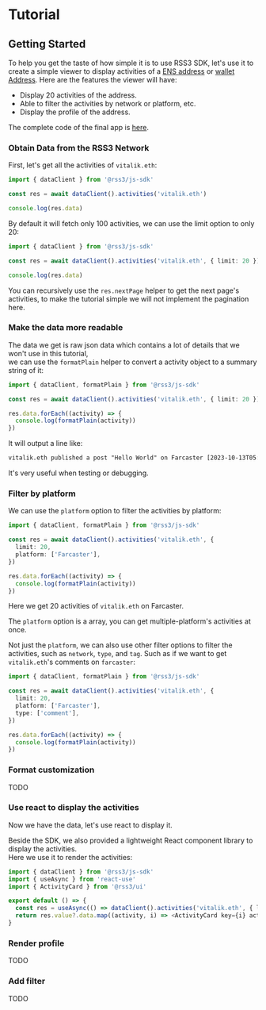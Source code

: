 # Tutorial

## Getting Started

To help you get the taste of how simple it is to use RSS3 SDK, let's use it to create a simple viewer to
display activities of a [ENS address](https://ens.domains/) or [wallet Address](https://en.wikipedia.org/wiki/Cryptocurrency_wallet).
Here are the features the viewer will have:

- Display 20 activities of the address.
- Able to filter the activities by network or platform, etc.
- Display the profile of the address.

The complete code of the final app is [here](https://codesandbox.io/p/sandbox/rss3-js-sdk-3v33nl).

### Obtain Data from the RSS3 Network

First, let's get all the activities of `vitalik.eth`:

```typescript
import { dataClient } from '@rss3/js-sdk'

const res = await dataClient().activities('vitalik.eth')

console.log(res.data)
```

By default it will fetch only 100 activities, we can use the limit option to only 20:

```typescript
import { dataClient } from '@rss3/js-sdk'

const res = await dataClient().activities('vitalik.eth', { limit: 20 })

console.log(res.data)
```

You can recursively use the `res.nextPage` helper to get the next page's activities,
to make the tutorial simple we will not implement the pagination here.

### Make the data more readable

The data we get is raw json data which contains a lot of details that we won't use in this tutorial,  
we can use the `formatPlain` helper to convert a activity object to a summary string of it:

```typescript
import { dataClient, formatPlain } from '@rss3/js-sdk'

const res = await dataClient().activities('vitalik.eth', { limit: 20 })

res.data.forEach((activity) => {
  console.log(formatPlain(activity))
})
```

It will output a line like:

```txt
vitalik.eth published a post "Hello World" on Farcaster [2023-10-13T05:05:32.000Z]
```

It's very useful when testing or debugging.

### Filter by platform

We can use the `platform` option to filter the activities by platform:

```typescript
import { dataClient, formatPlain } from '@rss3/js-sdk'

const res = await dataClient().activities('vitalik.eth', {
  limit: 20,
  platform: ['Farcaster'],
})

res.data.forEach((activity) => {
  console.log(formatPlain(activity))
})
```

Here we get 20 activities of `vitalik.eth` on Farcaster.

The `platform` option is a array, you can get multiple-platform's activities at once.

Not just the `platform`, we can also use other filter options to filter the activities, such as `network`, `type`, and `tag`.
Such as if we want to get `vitalik.eth`'s comments on `farcaster`:

```typescript
import { dataClient, formatPlain } from '@rss3/js-sdk'

const res = await dataClient().activities('vitalik.eth', {
  limit: 20,
  platform: ['Farcaster'],
  type: ['comment'],
})

res.data.forEach((activity) => {
  console.log(formatPlain(activity))
})
```

### Format customization

TODO

### Use react to display the activities

Now we have the data, let's use react to display it.

Beside the SDK, we also provided a lightweight React component library to display the activities.  
Here we use it to render the activities:

```typescript
import { dataClient } from '@rss3/js-sdk'
import { useAsync } from 'react-use'
import { ActivityCard } from '@rss3/ui'

export default () => {
  const res = useAsync(() => dataClient().activities('vitalik.eth', { limit: 20 }))
  return res.value?.data.map((activity, i) => <ActivityCard key={i} activity={activity} />)
}
```

### Render profile

TODO

### Add filter

TODO
